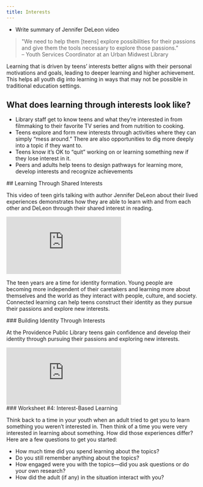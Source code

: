 ```yaml
---
title: Interests
---
```


<div class="tasks">
	<ul>
		<li>Write summary of Jennifer DeLeon video</li>
	</ul>
</div>

> "We need to help them [teens] explore possibilities for their passions and give them the tools necessary to explore those passions.” <br/>– Youth Services Coordinator at an Urban Midwest Library
 
Learning that is driven by teens’ interests better aligns with their personal motivations and goals, leading to deeper learning and higher achievement. This helps all youth dig into learning in ways that may not be possible in traditional education settings. 


## What does learning through interests look like?


* Library staff get to know teens and what they’re interested in  from filmmaking to their favorite TV series and from nutrition to cooking. 
* Teens explore and form new interests through activities where they can simply “mess around.” There are also opportunities to dig more deeply into a topic if they want to.
* Teens know it’s OK to “quit” working on or learning something new if they lose interest in it. 
* Peers and adults help teens to design pathways for learning more, develop  interests and recognize achievements


<div class="callout videos" markdown="1">
## Learning Through Shared Interests

This video of teen girls talking with author Jennifer DeLeon about their lived experiences demonstrates how they are able to learn with and from each other and DeLeon through their shared interest in reading.

<iframe src="https://www.youtube.com/embed/whvuEhNNleg?start=1451&end=3153" frameborder="0" allow="autoplay; encrypted-media" allowfullscreen></iframe>


</div>


The teen years are a time for identity formation. Young people are becoming more independent of their caretakers and learning more about themselves and the world as they interact with people, culture, and society. Connected learning can help teens construct their identity as they pursue their passions and explore new interests. 



<div class="callout videos" markdown="1">
### Building Identity Through Interests

At the Providence Public Library teens gain confidence and develop their identity through pursuing their passions and exploring new interests.

<iframe src="https://www.youtube.com/embed/B92MWLn0wAQ" frameborder="0" allow="autoplay; encrypted-media" allowfullscreen></iframe>

</div>


<!--
## "If it smells like school, they won't touch it"
<iframe src="https://www.youtube.com/embed/3wMk8SqFoEk" frameborder="0" allow="autoplay; encrypted-media" allowfullscreen></iframe>

-->
	



<div class="callout activity" markdown="1">
### Worksheet #4: Interest-Based Learning

Think back to a time in your youth when an adult tried to get you to learn something you weren’t interested in. Then think of a time you were very interested in learning about something. How did those experiences differ? Here are a few questions to get you started:
* How much time did you spend learning about the topics?
* Do you still remember anything about the topics?
* How engaged were you with the topics—did you ask questions or do your own research?
* How did the adult (if any) in the situation interact with you?

</div>


